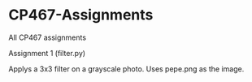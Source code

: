# CP467-Assignments
All CP467 assignments 

Assignment 1 (filter.py)

  Applys a 3x3 filter on a grayscale photo.
  Uses pepe.png as the image.
